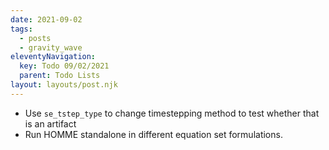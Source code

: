 ```yaml
---
date: 2021-09-02
tags:
  - posts
  - gravity_wave
eleventyNavigation:
  key: Todo 09/02/2021
  parent: Todo Lists
layout: layouts/post.njk
---
```


* Use `se_tstep_type` to change timestepping method to test whether that is an artifact 
* Run HOMME standalone in different equation set formulations.